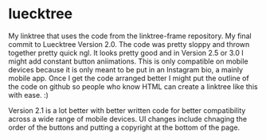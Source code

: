 # luecktree
My linktree that uses the code from the linktree-frame repository.
My final commit to Luecktree Version 2.0. The code was pretty sloppy and thrown together pretty quick ngl. It looks pretty good and in Version 2.5 or 3.0 I might add constant button aniimations. This is only compatible on mobile devices because it is only meant to be put in an Instagram bio, a mainly mobile app. Once I get the code arranged better I might put the outline of the code on github so people who know HTML can create a linktree like this with ease. :)


Version 2.1 is a lot better with better written code for better compatibility across a wide range of mobile devices. UI changes include chnaging the order of the buttons and putting a copyright at the bottom of the page. 
